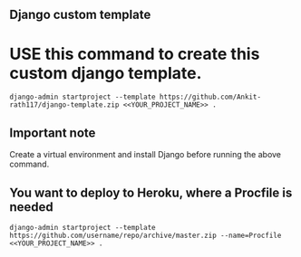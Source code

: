 ## Django custom template

# USE this command to create this custom django template.
```
django-admin startproject --template https://github.com/Ankit-rath117/django-template.zip <<YOUR_PROJECT_NAME>> .
```

## Important note

Create a virtual environment and install Django before running the above command.

## You want to deploy to Heroku, where a Procfile is needed
```
django-admin startproject --template https://github.com/username/repo/archive/master.zip --name=Procfile <<YOUR_PROJECT_NAME>> .
```
